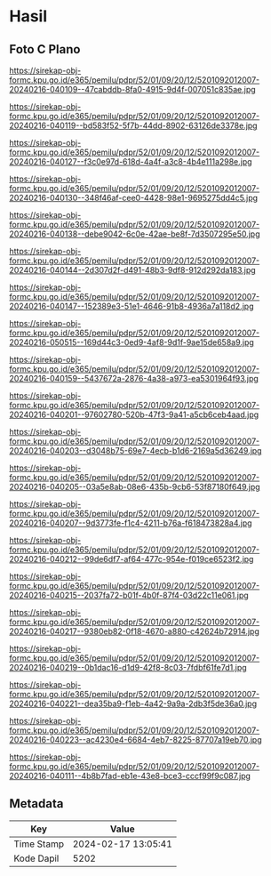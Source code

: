 # Hasil

## Foto C Plano

https://sirekap-obj-formc.kpu.go.id/e365/pemilu/pdpr/52/01/09/20/12/5201092012007-20240216-040109--47cabddb-8fa0-4915-9d4f-007051c835ae.jpg

https://sirekap-obj-formc.kpu.go.id/e365/pemilu/pdpr/52/01/09/20/12/5201092012007-20240216-040119--bd583f52-5f7b-44dd-8902-63126de3378e.jpg

https://sirekap-obj-formc.kpu.go.id/e365/pemilu/pdpr/52/01/09/20/12/5201092012007-20240216-040127--f3c0e97d-618d-4a4f-a3c8-4b4e111a298e.jpg

https://sirekap-obj-formc.kpu.go.id/e365/pemilu/pdpr/52/01/09/20/12/5201092012007-20240216-040130--348f46af-cee0-4428-98e1-9695275dd4c5.jpg

https://sirekap-obj-formc.kpu.go.id/e365/pemilu/pdpr/52/01/09/20/12/5201092012007-20240216-040138--debe9042-6c0e-42ae-be8f-7d3507295e50.jpg

https://sirekap-obj-formc.kpu.go.id/e365/pemilu/pdpr/52/01/09/20/12/5201092012007-20240216-040144--2d307d2f-d491-48b3-9df8-912d292da183.jpg

https://sirekap-obj-formc.kpu.go.id/e365/pemilu/pdpr/52/01/09/20/12/5201092012007-20240216-040147--152389e3-51e1-4646-91b8-4936a7a118d2.jpg

https://sirekap-obj-formc.kpu.go.id/e365/pemilu/pdpr/52/01/09/20/12/5201092012007-20240216-050515--169d44c3-0ed9-4af8-9d1f-9ae15de658a9.jpg

https://sirekap-obj-formc.kpu.go.id/e365/pemilu/pdpr/52/01/09/20/12/5201092012007-20240216-040159--5437672a-2876-4a38-a973-ea5301964f93.jpg

https://sirekap-obj-formc.kpu.go.id/e365/pemilu/pdpr/52/01/09/20/12/5201092012007-20240216-040201--97602780-520b-47f3-9a41-a5cb6ceb4aad.jpg

https://sirekap-obj-formc.kpu.go.id/e365/pemilu/pdpr/52/01/09/20/12/5201092012007-20240216-040203--d3048b75-69e7-4ecb-b1d6-2169a5d36249.jpg

https://sirekap-obj-formc.kpu.go.id/e365/pemilu/pdpr/52/01/09/20/12/5201092012007-20240216-040205--03a5e8ab-08e6-435b-9cb6-53f87180f649.jpg

https://sirekap-obj-formc.kpu.go.id/e365/pemilu/pdpr/52/01/09/20/12/5201092012007-20240216-040207--9d3773fe-f1c4-4211-b76a-f618473828a4.jpg

https://sirekap-obj-formc.kpu.go.id/e365/pemilu/pdpr/52/01/09/20/12/5201092012007-20240216-040212--99de6df7-af64-477c-954e-f019ce6523f2.jpg

https://sirekap-obj-formc.kpu.go.id/e365/pemilu/pdpr/52/01/09/20/12/5201092012007-20240216-040215--2037fa72-b01f-4b0f-87f4-03d22c11e061.jpg

https://sirekap-obj-formc.kpu.go.id/e365/pemilu/pdpr/52/01/09/20/12/5201092012007-20240216-040217--9380eb82-0f18-4670-a880-c42624b72914.jpg

https://sirekap-obj-formc.kpu.go.id/e365/pemilu/pdpr/52/01/09/20/12/5201092012007-20240216-040219--0b1dac16-d1d9-42f8-8c03-7fdbf61fe7d1.jpg

https://sirekap-obj-formc.kpu.go.id/e365/pemilu/pdpr/52/01/09/20/12/5201092012007-20240216-040221--dea35ba9-f1eb-4a42-9a9a-2db3f5de36a0.jpg

https://sirekap-obj-formc.kpu.go.id/e365/pemilu/pdpr/52/01/09/20/12/5201092012007-20240216-040223--ac4230e4-6684-4eb7-8225-87707a19eb70.jpg

https://sirekap-obj-formc.kpu.go.id/e365/pemilu/pdpr/52/01/09/20/12/5201092012007-20240216-040111--4b8b7fad-eb1e-43e8-bce3-cccf99f9c087.jpg


## Metadata

| Key        | Value               |
| ---------- | ------------------- |
| Time Stamp | 2024-02-17 13:05:41 |
| Kode Dapil | 5202                |



